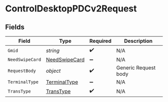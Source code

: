# ControlDesktopPDCv2Request


## Fields

| Field                                                 | Type                                                  | Required                                              | Description                                           |
| ----------------------------------------------------- | ----------------------------------------------------- | ----------------------------------------------------- | ----------------------------------------------------- |
| `Gmid`                                                | *string*                                              | :heavy_check_mark:                                    | N/A                                                   |
| `NeedSwipeCard`                                       | [NeedSwipeCard](../../models/shared/NeedSwipeCard.md) | :heavy_minus_sign:                                    | N/A                                                   |
| `RequestBody`                                         | *object*                                              | :heavy_check_mark:                                    | Generic Request body                                  |
| `TerminalType`                                        | [TerminalType](../../models/shared/TerminalType.md)   | :heavy_minus_sign:                                    | N/A                                                   |
| `TransType`                                           | [TransType](../../models/shared/TransType.md)         | :heavy_check_mark:                                    | N/A                                                   |